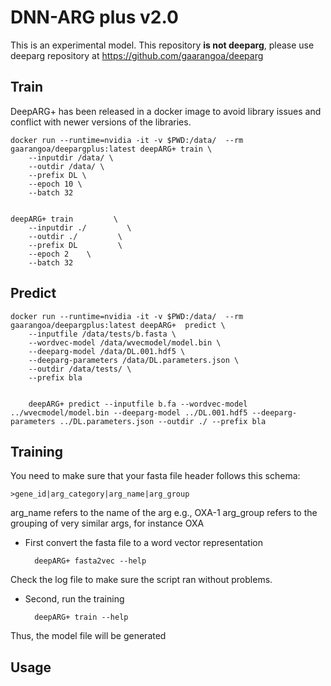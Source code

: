 # DNN-ARG plus v2.0
This is an experimental model. This repository **is not deeparg**, please use deeparg repository at https://github.com/gaarangoa/deeparg 
## Train

DeepARG+ has been released in a docker image to avoid library issues and conflict with newer versions of the libraries.


    docker run --runtime=nvidia -it -v $PWD:/data/  --rm gaarangoa/deepargplus:latest deepARG+ train \
        --inputdir /data/ \
        --outdir /data/ \
        --prefix DL \
        --epoch 10 \
        --batch 32


    deepARG+ train         \
        --inputdir ./         \
        --outdir ./         \
        --prefix DL         \
        --epoch 2    \
        --batch 32

## Predict

    docker run --runtime=nvidia -it -v $PWD:/data/  --rm gaarangoa/deepargplus:latest deepARG+  predict \
        --inputfile /data/tests/b.fasta \
        --wordvec-model /data/wvecmodel/model.bin \
        --deeparg-model /data/DL.001.hdf5 \
        --deeparg-parameters /data/DL.parameters.json \
        --outdir /data/tests/ \
        --prefix bla


        deepARG+ predict --inputfile b.fa --wordvec-model ../wvecmodel/model.bin --deeparg-model ../DL.001.hdf5 --deeparg-parameters ../DL.parameters.json --outdir ./ --prefix bla

## Training

You need to make sure that your fasta file header follows this schema:

    >gene_id|arg_category|arg_name|arg_group

arg_name refers to the name of the arg e.g., OXA-1
arg_group refers to the grouping of very similar args, for instance OXA


* First convert the fasta file to a word vector representation

        deepARG+ fasta2vec --help

Check the log file to make sure the script ran without problems.

* Second, run the training

        deepARG+ train --help

Thus, the model file will be generated


## Usage
